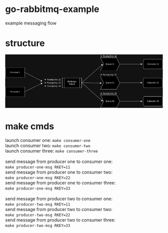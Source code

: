 # go-rabbitmq-example

example messaging flow

# structure

![alt text](https://github.com/KaitoXCode/go-rabbitmq-example/blob/master/public/message-flow.jpg?raw=true)

# make cmds

launch consumer one: `make consumer-one` <br /> launch consumer two:
`make consumer-two` <br /> launch consumer three: `make consumer-three` <br />
<br /> send message from producer one to consumer one: <br />
`make producer-one-msg RKEY=11` <br /> send message from producer one to
consumer two: <br /> `make producer-one-msg RKEY=22` <br /> send message from
producer one to consumer three: <br /> `make producer-one-msg RKEY=33` <br />
<br /> send message from producer two to consumer one: <br />
`make producer-two-msg RKEY=11` <br /> send message from producer two to
consumer two: <br /> `make producer-two-msg RKEY=22` <br /> send message from
producer two to consumer three: <br /> `make producer-two-msg RKEY=33` <br />
